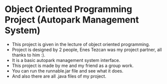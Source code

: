# Object Oriented Programming Project (Autopark Management System)
* This project is given in the lecture of object oriented programming.
* Project is designed by 2 people, Enes Tezcan was my project partner, all thanks to him :).
* It is a basic autopark management system interface.
* This project is made by me and my friend as a group work.
* You can run the runnable.jar file and see what it does.
* And also there are all .java files of my project.
